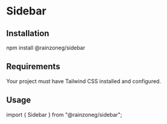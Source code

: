 # Sidebar

## Installation

npm install @rainzoneg/sidebar

## Requirements

Your project must have Tailwind CSS installed and configured.

## Usage

import { Sidebar } from "@rainzoneg/sidebar";
